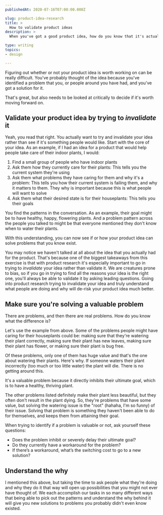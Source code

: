 ```yaml
---
publishedAt: 2020-07-16T07:00:00.000Z

slug: product-idea-research
title: >
  How to validate product ideas
description: >
  When you've got a good product idea, how do you know that it's actually something you should pursue?

type: writing
topics:
- design

---
```


Figuring out whether or not your product idea is worth working on can be really difficult. You've probably thought of the idea because you've identified a problem that you, or people around you have had, and you've got a solution for it.

That's great, but also needs to be looked at critically to decide if it's worth moving forward on. 

## Validate your product idea by trying to _invalidate_ it
Yeah, you read that right. You actually want to try and invalidate your idea rather than see if it's something people would like. Start with the core of your idea. As an example, if I had an idea for a product that would help people take care of their indoor plants, I would:
1. Find a small group of people who have indoor plants
2. Ask them how they currently care for their plants: This tells you the current system they're using
3. Ask them what problems they have caring for them and why it's a problem: This tells you how their current system is failing them, and why it matters to them. They why is important because this is what people will want to solve
4. Ask them what their desired state is for their houseplants: This tells you their goals 

You find the patterns in the conversation. As an example, their goal might be to have healthy, happy, flowering plants. And a problem pattern across the people you talked to might be that everyone mentioned they don't know when to water their plants. 

With this understanding, you can now see if or how your product idea can solve problems that you know exist.

You may notice we haven't talked at all about the idea that you actually had for the product. That's because one of the biggest takeaways from this exercise is that with product research it's especially important to go in trying to _invalidate_ your idea rather than validate it. We are creatures prone to bias, so if you go in trying to find all the reasons your idea is the right one, you'll always be able to validate it by asking leading questions. Going into product research trying to invalidate your idea and truly understand what people are doing and why will de-risk your product idea much better.

## Make sure you're solving a valuable problem

There are problems, and then there are real problems. How do you know what the difference is?

Let's use the example from above. Some of the problems people might have caring for their houseplants could be: making sure that they're watering their plant correctly, making sure their plant has new leaves, making sure their plant has flower, or making sure their plant is bug free.

Of these problems, only one of them has huge value and that's the one about watering their plants. Here's why. If someone waters their plant incorrectly (too much or too little water) the plant will die. There is no getting around this. 

It's a valuable problem because it directly inhibits their ultimate goal, which is to have a healthy, thriving plant.

The other problems listed definitely make their plant less beautiful, but they often don't result in the plant dying. So, they're problems that have some value, but solving the watering issue is the "root" (hahaha, I'm so funny) of their issue. Solving that problem is something they haven't been able to do for themselves, and keeps them from attaining their goal.

When trying to identify if a problem is valuable or not, ask yourself these questions: 
- Does the problem inhibit or severely delay their ultimate goal?
- Do they currently have a workaround for the problem?
- If there’s a workaround, what’s the switching cost to go to a new solution?


## Understand the why
I mentioned this above, but taking the time to ask people what they're doing and why they do it that way will open up possibilities that you might not ever have thought of. We each accomplish our tasks in so many different ways that being able to pick out the patterns and understand the why behind it will give you new solutions to problems you probably didn't even know existed.